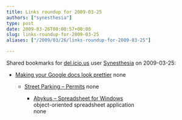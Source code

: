 ```yaml
---
title: Links roundup for 2009-03-25
authors: ["synesthesia"]
type: post
date: 2009-03-26T00:00:57+00:00
slug: links-roundup-for-2009-03-25 
aliases: ["/2009/03/26/links-roundup-for-2009-03-25"]

---
```

Shared bookmarks for [del.icio.us][1] user [Synesthesia][2] on 2009-03-25:

  * [Making your Google docs look prettier][3] 
    none</li> 
    
      * [Street Parking &#8211; Permits][4] 
        none</li> 
        
          * [Abykus &#8211; Spreadsheet for Windows][5]  
            object-oriented spreadsheet application  
            none</ul>

 [1]: https://del.icio.us/
 [2]: https://del.icio.us/synesthesia
 [3]: https://www.statusq.org/archives/2009/03/25/2150
 [4]: https://www.islington.gov.uk/Transport/RoadsAndParking/Parking/street_parking_permits.asp
 [5]: https://www.abykus.com/index.html